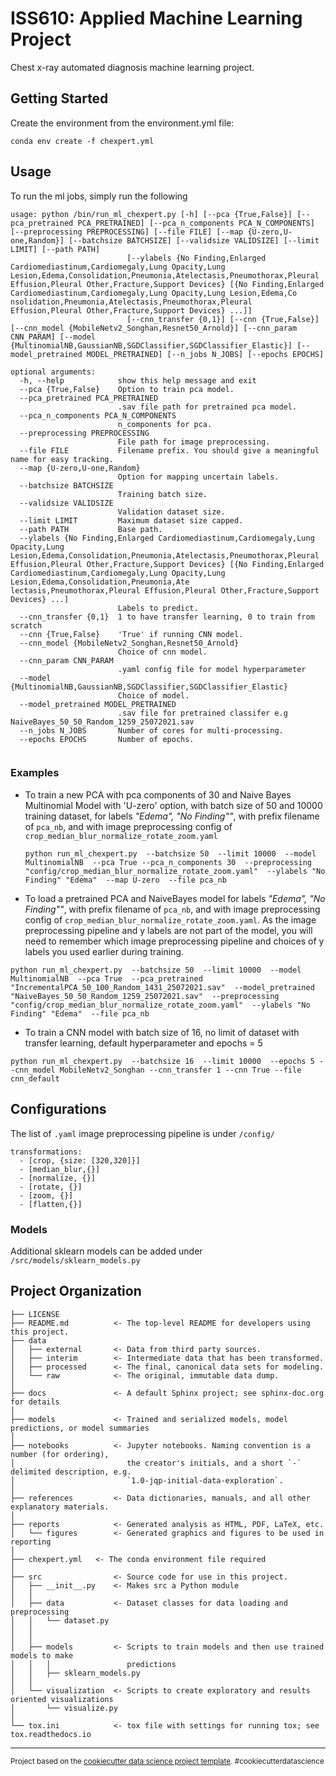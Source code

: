 ISS610: Applied Machine Learning Project
==============================

Chest x-ray automated diagnosis machine learning project.

Getting Started
------------

Create the environment from the environment.yml file:

`conda env create -f chexpert.yml`

Usage
------------
To run the ml jobs, simply run the following

```
usage: python /bin/run_ml_chexpert.py [-h] [--pca {True,False}] [--pca_pretrained PCA_PRETRAINED] [--pca_n_components PCA_N_COMPONENTS] [--preprocessing PREPROCESSING] [--file FILE] [--map {U-zero,U-one,Random}] [--batchsize BATCHSIZE] [--validsize VALIDSIZE] [--limit LIMIT] [--path PATH]
                          [--ylabels {No Finding,Enlarged Cardiomediastinum,Cardiomegaly,Lung Opacity,Lung Lesion,Edema,Consolidation,Pneumonia,Atelectasis,Pneumothorax,Pleural Effusion,Pleural Other,Fracture,Support Devices} [{No Finding,Enlarged Cardiomediastinum,Cardiomegaly,Lung Opacity,Lung Lesion,Edema,Co
nsolidation,Pneumonia,Atelectasis,Pneumothorax,Pleural Effusion,Pleural Other,Fracture,Support Devices} ...]]
                          [--cnn_transfer {0,1}] [--cnn {True,False}] [--cnn_model {MobileNetv2_Songhan,Resnet50_Arnold}] [--cnn_param CNN_PARAM] [--model {MultinomialNB,GaussianNB,SGDClassifier,SGDClassifier_Elastic}] [--model_pretrained MODEL_PRETRAINED] [--n_jobs N_JOBS] [--epochs EPOCHS]

optional arguments:
  -h, --help            show this help message and exit
  --pca {True,False}    Option to train pca model.
  --pca_pretrained PCA_PRETRAINED
                        .sav file path for pretrained pca model.
  --pca_n_components PCA_N_COMPONENTS
                        n_components for pca.
  --preprocessing PREPROCESSING
                        File path for image preprocessing.
  --file FILE           Filename prefix. You should give a meaningful name for easy tracking.
  --map {U-zero,U-one,Random}
                        Option for mapping uncertain labels.
  --batchsize BATCHSIZE
                        Training batch size.
  --validsize VALIDSIZE
                        Validation dataset size.
  --limit LIMIT         Maximum dataset size capped.
  --path PATH           Base path.
  --ylabels {No Finding,Enlarged Cardiomediastinum,Cardiomegaly,Lung Opacity,Lung Lesion,Edema,Consolidation,Pneumonia,Atelectasis,Pneumothorax,Pleural Effusion,Pleural Other,Fracture,Support Devices} [{No Finding,Enlarged Cardiomediastinum,Cardiomegaly,Lung Opacity,Lung Lesion,Edema,Consolidation,Pneumonia,Ate
lectasis,Pneumothorax,Pleural Effusion,Pleural Other,Fracture,Support Devices} ...]
                        Labels to predict.
  --cnn_transfer {0,1}  1 to have transfer learning, 0 to train from scratch
  --cnn {True,False}    'True' if running CNN model.
  --cnn_model {MobileNetv2_Songhan,Resnet50_Arnold}
                        Choice of cnn model.
  --cnn_param CNN_PARAM
                        .yaml config file for model hyperparameter
  --model {MultinomialNB,GaussianNB,SGDClassifier,SGDClassifier_Elastic}
                        Choice of model.
  --model_pretrained MODEL_PRETRAINED
                        .sav file for pretrained classifer e.g NaiveBayes_50_50_Random_1259_25072021.sav
  --n_jobs N_JOBS       Number of cores for multi-processing.
  --epochs EPOCHS       Number of epochs.


```
###  Examples 

* To train a new PCA with pca components of 30 and Naive Bayes Multinomial Model with 'U-zero' option, with batch size of 50 and 10000 training dataset, 
for labels *"Edema", "No Finding""*, with prefix filename of `pca_nb`, and with image preprocessing config of 
`crop_median_blur_normalize_rotate_zoom.yaml`

    `python run_ml_chexpert.py 
--batchsize 50 
--limit 10000 
--model MultinomialNB 
--pca True --pca_n_components 30 
--preprocessing "config/crop_median_blur_normalize_rotate_zoom.yaml" 
--ylabels "No Finding" "Edema" 
--map U-zero 
--file pca_nb`

* To load a pretrained PCA and NaiveBayes model for labels *"Edema", "No Finding""*, with prefix filename of `pca_nb`, and with image preprocessing config of 
`crop_median_blur_normalize_rotate_zoom.yaml`. As the image preprocessing pipeline and y labels 
are not part of the model, you will need to remember which image preprocessing pipeline and choices of y labels 
you used earlier during training.

`python run_ml_chexpert.py 
--batchsize 50 
--limit 10000 
--model MultinomialNB 
--pca True 
--pca_pretrained "IncrementalPCA_50_100_Random_1431_25072021.sav" 
--model_pretrained "NaiveBayes_50_50_Random_1259_25072021.sav" 
--preprocessing "config/crop_median_blur_normalize_rotate_zoom.yaml" 
--ylabels "No Finding" "Edema" 
--file pca_nb`

* To train a CNN model with batch size of 16, no limit of dataset with transfer learning, default hyperparameter 
and epochs = 5

`python run_ml_chexpert.py 
--batchsize 16 
--limit 10000 
--epochs 5
--cnn_model MobileNetv2_Songhan
--cnn_transfer 1
--cnn True
--file cnn_default`


Configurations
------------
The list of `.yaml` image preprocessing pipeline is under `/config/`

```
transformations:
  - [crop, {size: [320,320]}]
  - [median_blur,{}]
  - [normalize, {}]
  - [rotate, {}]
  - [zoom, {}]
  - [flatten,{}]
```

### Models

Additional sklearn models can be added under `/src/models/sklearn_models.py`
 

Project Organization
------------

    ├── LICENSE
    ├── README.md          <- The top-level README for developers using this project.
    ├── data
    │   ├── external       <- Data from third party sources.
    │   ├── interim        <- Intermediate data that has been transformed.
    │   ├── processed      <- The final, canonical data sets for modeling.
    │   └── raw            <- The original, immutable data dump.
    │
    ├── docs               <- A default Sphinx project; see sphinx-doc.org for details
    │
    ├── models             <- Trained and serialized models, model predictions, or model summaries
    │
    ├── notebooks          <- Jupyter notebooks. Naming convention is a number (for ordering),
    │                         the creator's initials, and a short `-` delimited description, e.g.
    │                         `1.0-jqp-initial-data-exploration`.
    │
    ├── references         <- Data dictionaries, manuals, and all other explanatory materials.
    │
    ├── reports            <- Generated analysis as HTML, PDF, LaTeX, etc.
    │   └── figures        <- Generated graphics and figures to be used in reporting
    │
    ├── chexpert.yml   <- The conda environment file required
    │
    ├── src                <- Source code for use in this project.
    │   ├── __init__.py    <- Makes src a Python module
    │   │
    │   ├── data           <- Dataset classes for data loading and preprocessing
    │   │   └── dataset.py
    │   │
    │   │
    │   ├── models         <- Scripts to train models and then use trained models to make
    │   │   │                 predictions
    │   │   ├── sklearn_models.py
    │   │
    │   └── visualization  <- Scripts to create exploratory and results oriented visualizations
    │       └── visualize.py
    │
    └── tox.ini            <- tox file with settings for running tox; see tox.readthedocs.io


--------

<p><small>Project based on the <a target="_blank" href="https://drivendata.github.io/cookiecutter-data-science/">cookiecutter data science project template</a>. #cookiecutterdatascience</small></p>
